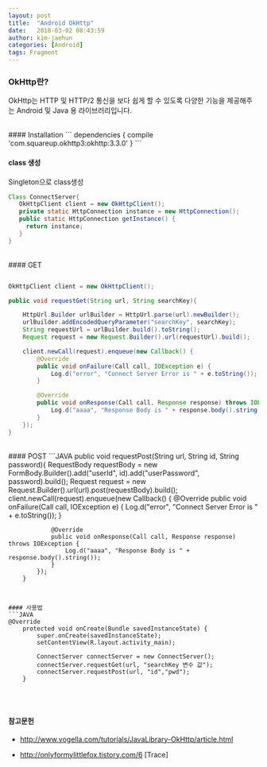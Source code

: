 ```yaml
---
layout: post
title:  "Android OkHttp"
date:   2018-03-02 08:43:59
author: kim-jaehun
categories: [Android]
tags: Fragment
---
```


### OkHttp란?

OkHttp는 HTTP 및 HTTP/2 통신을 보다 쉽게 할 수 있도록 다양한 기능을 제공해주는 Android 및 Java 용 라이브러리입니다.

<br>
#### Installation
```
dependencies {
  compile 'com.squareup.okhttp3:okhttp:3.3.0'
}
```


#### class 생성
Singleton으로 class생성
```Java
Class ConnectServer{
   OkHttpClient client = new OkHttpClient();
   private static HttpConnection instance = new HttpConnection();
   public static HttpConnection getInstance() {
     return instance;
   }
}

```


<br>
#### GET

``` JAVA

OkHttpClient client = new OkHttpClient();

public void requestGet(String url, String searchKey){

    HttpUrl.Builder urlBuilder = HttpUrl.parse(url).newBuilder();
    urlBuilder.addEncodedQueryParameter("searchKey", searchKey);
    String requestUrl = urlBuilder.build().toString();
    Request request = new Request.Builder().url(requestUrl).build();

    client.newCall(request).enqueue(new Callback() {
        @Override
        public void onFailure(Call call, IOException e) {
            Log.d("error", "Connect Server Error is " + e.toString());
        }

        @Override
        public void onResponse(Call call, Response response) throws IOException {
            Log.d("aaaa", "Response Body is " + response.body().string());
        }
    });
}


```

<br>
#### POST
```JAVA
public void requestPost(String url, String id, String password){
            RequestBody requestBody = new FormBody.Builder().add("userId", id).add("userPassword", password).build();
            Request request = new Request.Builder().url(url).post(requestBody).build();
            client.newCall(request).enqueue(new Callback() {
                @Override
                public void onFailure(Call call, IOException e) {
                    Log.d("error", "Connect Server Error is " + e.toString());
                }

                @Override
                public void onResponse(Call call, Response response) throws IOException {
                    Log.d("aaaa", "Response Body is " + response.body().string());
                }
            });
        }

```


#### 사용법
```JAVA
@Override
    protected void onCreate(Bundle savedInstanceState) {
        super.onCreate(savedInstanceState);
        setContentView(R.layout.activity_main);

        ConnectServer connectServer = new ConnectServer();
        connectServer.requestGet(url, "searchKey 변수 값");
        connectServer.requestPost(url, "id","pwd");   
    }
```


<br><br>
#### 참고문헌

* http://www.vogella.com/tutorials/JavaLibrary-OkHttp/article.html

* http://onlyformylittlefox.tistory.com/6 [Trace]
